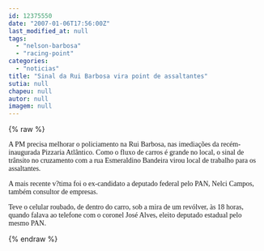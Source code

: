 ```yaml
---
id: 12375550
date: "2007-01-06T17:56:00Z"
last_modified_at: null
tags:
  - "nelson-barbosa"
  - "racing-point"
categories:
  - "noticias"
title: "Sinal da Rui Barbosa vira point de assaltantes"
sutia: null
chapeu: null
autor: null
imagem: null
---
```

{% raw %}
<p><P><FONT face=Verdana>A PM precisa melhorar o policiamento na Rui Barbosa, nas imediações da recém-inaugurada Pizzaria Atlântico. Como o fluxo de carros é grande no local, o sinal de trânsito no cruzamento com a rua Esmeraldino Bandeira virou local de trabalho para os assaltantes.</FONT></P></p>
<p><P><FONT face=Verdana>A mais recente v?tima foi o ex-candidato a deputado federal pelo PAN, Nelci Campos, também consultor de empresas. </FONT></P></p>
<p><P><FONT face=Verdana>Teve o celular roubado, de dentro do carro, sob a mira de um revólver, às 18 horas, quando falava ao telefone com o coronel José Alves, eleito deputado estadual pelo mesmo PAN.</FONT></P> </p>
{% endraw %}